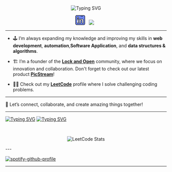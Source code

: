 &nbsp;<div align="center">
![Typing SVG](https://readme-typing-svg.demolab.com?font=VT323&size=50&letterSpacing=100&duration=3000&pause=&color=00F7D3&background=A717FF&center=true&vCenter=true&multiline=true&width=800&height=200&lines=+%F0%9F%91%8B+Welcome+to+my+GitHub!+I'm+Asif%2C+;++++a+tech-enthusiastic+developer;+;+)
</div>
<div align='center'>
  <p align='center'>
    <a href="https://www.linkedin.com/in/mohamed-asif-a5856817b/"><img height="30" src="https://raw.githubusercontent.com/8bithemant/8bithemant/master/linkedin.png?raw=true"></a>&nbsp;&nbsp;
    <a href="mailto:maasifar@gmail.com"><img height="30" src="https://th.bing.com/th/id/OIP.9sT4UWsRfFiy6vPydv3_-QHaHO?pid=ImgDet&rs=1"></a>&nbsp;&nbsp;
  </p>
</div>


---
- 🕹️  I’m always expanding my knowledge and improving my skills in **web development**, **automation**,**Software Application**, and **data structures & algorithms**.
  
- 🏗️ I’m a founder of the **[Lock and Open](https://lockandopen.in)** community, where we focus on innovation and collaboration. Don't forget to check out our latest product **[PicStream](https://lockandopen.in)**!
  
- 🧑‍💻 Check out my **[LeetCode](https://leetcode.com/u/Asifar/)** profile where I solve challenging coding problems.


---

🚀 Let’s connect, collaborate, and create amazing things together!

---

[![Typing SVG](https://readme-typing-svg.demolab.com?font=VT323&size=30&letterSpacing=100&duration=2500&pause=1000&color=16E48F&background=A717FF00&center=true&vCenter=true&multiline=true&width=800&height=100&lines=%F0%9F%A7%9F%E2%80%8D%E2%99%80%EF%B8%8F%F0%9F%9A%B6%E2%80%8D%E2%99%82%EF%B8%8F%E2%80%8D%E2%9E%A1%EF%B8%8F-LeetCode-%F0%9F%A7%91%E2%80%8D%F0%9F%92%BB;+;+)](https://git.io/typing-svg) [![Typing SVG](https://readme-typing-svg.demolab.com?font=VT323&size=30&letterSpacing=100&duration=2500&pause=1000&color=E4C900&background=A717FF00&center=true&vCenter=true&width=800&height=100&lines=%F0%9F%8E%B6-Spotify-%F0%9F%95%BA%F0%9F%95%BA%F0%9F%95%BA-%F0%9F%A5%B3;+;+)](https://git.io/typing-svg)


&nbsp;<div align="center">
![LeetCode Stats](https://leetcard.jacoblin.cool/Asifar?theme=wtf&font=Stylish&ext=heatmap)
</div>
---

[![spotify-github-profile](https://spotify-github-profile.kittinanx.com/api/view?uid=31c5edh5ngs7mwtm3iqdmett6xje&cover_image=true&theme=novatorem&show_offline=false&background_color=d73353&interchange=false&bar_color=53b14f&bar_color_cover=true)](https://spotify-github-profile.kittinanx.com/api/view?uid=31c5edh5ngs7mwtm3iqdmett6xje&redirect=true)



---


<!--
**MohamedAsifS/MohamedAsifS** is a ✨ _special_ ✨ repository because its `README.md` (this file) appears on your GitHub profile.

Here are some ideas to get you started:

- 🔭 I’m currently working on ...
- 🌱 I’m currently learning ...
- 👯 I’m looking to collaborate on ...
- 🤔 I’m looking for help with ...
- 💬 Ask me about ...
- 📫 How to reach me: ...
- 😄 Pronouns: ...
- ⚡ Fun fact: ...
-->
